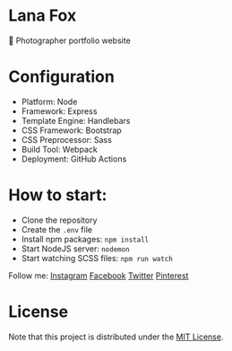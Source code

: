 # Lana Fox

📸 Photographer portfolio website

# Configuration

* Platform: Node
* Framework: Express
* Template Engine: Handlebars
* CSS Framework: Bootstrap
* CSS Preprocessor: Sass
* Build Tool: Webpack
* Deployment: GitHub Actions

# How to start:

* Clone the repository
* Create the `.env` file
* Install npm packages: `npm install`
* Start NodeJS server: `nodemon`
* Start watching SCSS files: `npm run watch`

Follow me: [Instagram](https://www.instagram.com/lanafox.ph/) [Facebook](https://www.facebook.com/lanafox.ph) [Twitter](https://twitter.com/lanafox_ph) [Pinterest](https://www.pinterest.com/lanafox_ph/)


# License
Note that this project is distributed under the [MIT License](LICENSE).